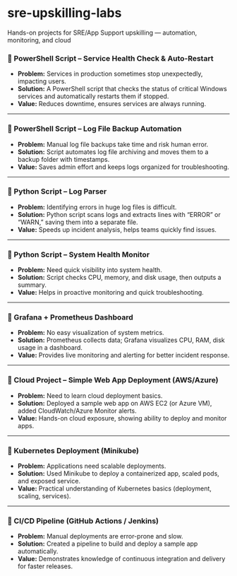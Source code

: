 # sre-upskilling-labs
Hands-on projects for SRE/App Support upskilling — automation, monitoring, and cloud

### 🔹 PowerShell Script – Service Health Check & Auto-Restart

* **Problem:** Services in production sometimes stop unexpectedly, impacting users.
* **Solution:** A PowerShell script that checks the status of critical Windows services and automatically restarts them if stopped.
* **Value:** Reduces downtime, ensures services are always running.

---

### 🔹 PowerShell Script – Log File Backup Automation

* **Problem:** Manual log file backups take time and risk human error.
* **Solution:** Script automates log file archiving and moves them to a backup folder with timestamps.
* **Value:** Saves admin effort and keeps logs organized for troubleshooting.

---

### 🔹 Python Script – Log Parser

* **Problem:** Identifying errors in huge log files is difficult.
* **Solution:** Python script scans logs and extracts lines with “ERROR” or “WARN,” saving them into a separate file.
* **Value:** Speeds up incident analysis, helps teams quickly find issues.

---

### 🔹 Python Script – System Health Monitor

* **Problem:** Need quick visibility into system health.
* **Solution:** Script checks CPU, memory, and disk usage, then outputs a summary.
* **Value:** Helps in proactive monitoring and quick troubleshooting.

---

### 🔹 Grafana + Prometheus Dashboard

* **Problem:** No easy visualization of system metrics.
* **Solution:** Prometheus collects data; Grafana visualizes CPU, RAM, disk usage in a dashboard.
* **Value:** Provides live monitoring and alerting for better incident response.

---

### 🔹 Cloud Project – Simple Web App Deployment (AWS/Azure)

* **Problem:** Need to learn cloud deployment basics.
* **Solution:** Deployed a sample web app on AWS EC2 (or Azure VM), added CloudWatch/Azure Monitor alerts.
* **Value:** Hands-on cloud exposure, showing ability to deploy and monitor apps.

---

### 🔹 Kubernetes Deployment (Minikube)

* **Problem:** Applications need scalable deployments.
* **Solution:** Used Minikube to deploy a containerized app, scaled pods, and exposed service.
* **Value:** Practical understanding of Kubernetes basics (deployment, scaling, services).

---

### 🔹 CI/CD Pipeline (GitHub Actions / Jenkins)

* **Problem:** Manual deployments are error-prone and slow.
* **Solution:** Created a pipeline to build and deploy a sample app automatically.
* **Value:** Demonstrates knowledge of continuous integration and delivery for faster releases.
